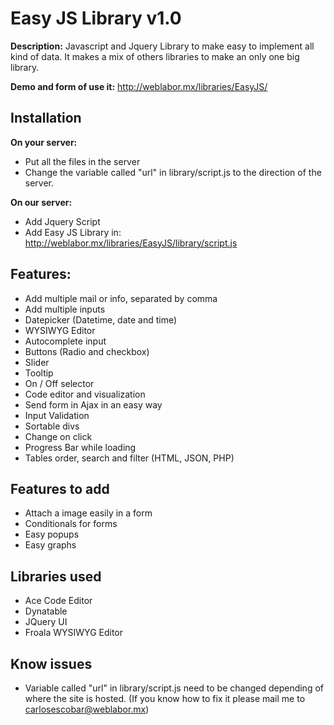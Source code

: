 # Easy JS Library v1.0

**Description:** Javascript and Jquery Library to make easy to implement all kind of data. It makes a mix of others libraries to make an only one big library.

**Demo and form of use it:** http://weblabor.mx/libraries/EasyJS/

Installation 
--------------
**On your server:**
- Put all the files in the server
- Change the variable called "url" in library/script.js to the direction of the server.

**On our server:**
- Add Jquery Script
- Add Easy JS Library in: http://weblabor.mx/libraries/EasyJS/library/script.js

Features:
------------
- Add multiple mail or info, separated by comma
- Add multiple inputs
- Datepicker (Datetime, date and time)
- WYSIWYG Editor
- Autocomplete input
- Buttons (Radio and checkbox)
- Slider
- Tooltip
- On / Off selector
- Code editor and visualization
- Send form in Ajax in an easy way
- Input Validation
- Sortable divs
- Change on click
- Progress Bar while loading
- Tables order, search and filter (HTML, JSON, PHP)

Features to add
-----------
- Attach a image easily in a form
- Conditionals for forms
- Easy popups
- Easy graphs

Libraries used
------------
- Ace Code Editor
- Dynatable
- JQuery UI
- Froala WYSIWYG Editor

Know issues
----------
- Variable called "url" in library/script.js need to be changed depending of where the site is hosted. (If you know how to fix it please mail me to carlosescobar@weblabor.mx)